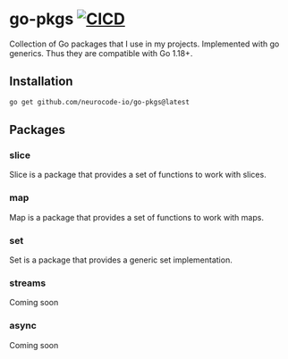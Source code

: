 # go-pkgs [![CICD](https://github.com/neurocode-io/go-pkgs/actions/workflows/main.yaml/badge.svg)](https://github.com/neurocode-io/go-pkgs/actions/workflows/main.yaml)

Collection of Go packages that I use in my projects. Implemented with go generics. Thus they are compatible with Go 1.18+.

## Installation

```bash
go get github.com/neurocode-io/go-pkgs@latest
```


## Packages

### slice

Slice is a package that provides a set of functions to work with slices.

### map

Map is a package that provides a set of functions to work with maps.

### set

Set is a package that provides a generic set implementation.

### streams

Coming soon

### async

Coming soon